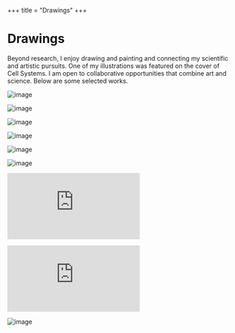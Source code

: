 +++
title = "Drawings"
+++

# Drawings

Beyond research, I enjoy drawing and painting and connecting my scientific and artistic pursuits. One of my illustrations was featured on the cover of Cell Systems.  I am open to collaborative opportunities that combine art and science. Below are some selected works.  


![image](https://leham.github.io/Cover.png)

![image](https://leham.github.io/Hands.png)

![image](https://leham.github.io/Flower.png)

![image](https://leham.github.io/Fuschia.jpeg)

![image](https://leham.github.io/BioArt_unshaded.png)

![image](https://leham.github.io/voronoi1.png)

![image](https://leham.github.io/Vor2.pdf)

![image](https://leham.github.io/Rocks.pdf)

![image](https://leham.github.io/Mice.png)